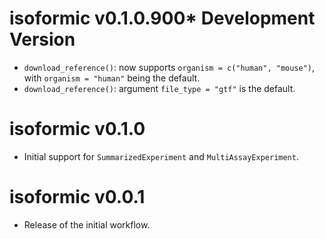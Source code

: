 # isoformic v0.1.0.900* Development Version

* `download_reference()`: now supports `organism = c("human", "mouse")`, with `organism = "human"` being the default.
* `download_reference()`: argument `file_type = "gtf"` is the default.

# isoformic v0.1.0

* Initial support for `SummarizedExperiment` and `MultiAssayExperiment`. 

# isoformic v0.0.1

* Release of the initial workflow.
